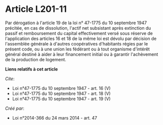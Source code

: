 # Article L201-11

Par dérogation à l'article 19 de la loi n° 47-1775 du 10 septembre 1947 précitée, en cas de dissolution, l'actif net
subsistant après extinction du passif et remboursement du capital effectivement versé sous réserve de l'application des
articles 16 et 18 de la même loi est dévolu par décision de l'assemblée générale à d'autres coopératives d'habitants régies
par le présent code, ou à une union les fédérant ou à tout organisme d'intérêt général destiné à aider à leur financement
initial ou à garantir l'achèvement de la production de logement.

**Liens relatifs à cet article**

_Cite_:

  - Loi n°47-1775 du 10 septembre 1947 - art. 16 (V)
  - Loi n°47-1775 du 10 septembre 1947 - art. 18 (V)
  - Loi n°47-1775 du 10 septembre 1947 - art. 19 (V)

_Créé par_:

  - Loi n°2014-366 du 24 mars 2014 - art. 47

